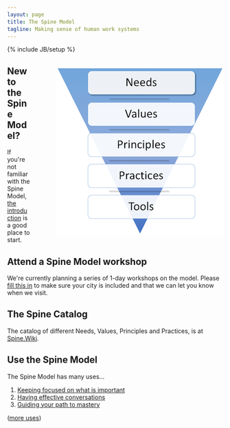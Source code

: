 ```yaml
---
layout: page
title: The Spine Model
tagline: Making sense of human work systems
---
```

{% include JB/setup %}

<img style="float: right; margin-left: 60px; margin-top: 20px; max-width: 100%;" src="/assets/images/spine.png" />

## New to the Spine Model?
If you're not familiar with the Spine Model, [the introduction](/explanation/introduction) is a good place to start.

## Attend a Spine Model workshop
We're currently planning a series of 1-day workshops on the model. Please [fill this in](/workshops/citysurvey) to make sure your city is included and that we can let you know when we visit.

## The Spine Catalog
The catalog of different Needs, Values, Principles and Practices, is at <a href="http://spine.wiki">Spine.Wiki</a>.

## Use the Spine Model 

The Spine Model has many uses...

1. [Keeping focused on what is important](/usage/keepfocusedonneed)
1. [Having effective conversations](/usage/effectiveconversations)
1. [Guiding your path to mastery](/usage/guideyourpathtomasteringskills)

([more uses](/uses))
